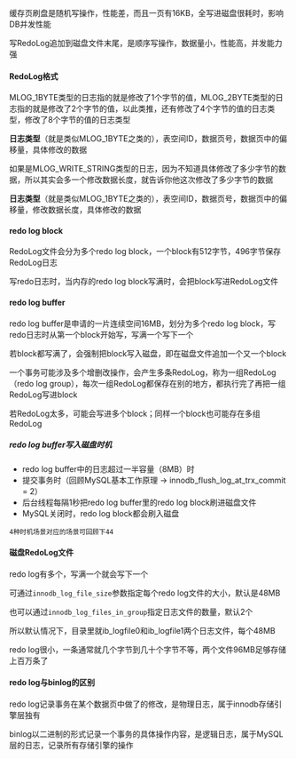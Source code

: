 缓存页刷盘是随机写操作，性能差，而且一页有16KB，全写进磁盘很耗时，影响DB并发性能

写RedoLog追加到磁盘文件末尾，是顺序写操作，数据量小，性能高，并发能力强



#### RedoLog格式

MLOG_1BYTE类型的日志指的就是修改了1个字节的值，MLOG_2BYTE类型的日志指的就是修改了2个字节的值，以此类推，还有修改了4个字节的值的日志类型，修改了8个字节的值的日志类型

**日志类型**（就是类似MLOG_1BYTE之类的），表空间ID，数据页号，数据页中的偏移量，具体修改的数据

如果是MLOG_WRITE_STRING类型的日志，因为不知道具体修改了多少字节的数据，所以其实会多一个修改数据长度，就告诉你他这次修改了多少字节的数据

**日志类型**（就是类似MLOG_1BYTE之类的），表空间ID，数据页号，数据页中的偏移量，修改数据长度，具体修改的数据



#### redo log block

RedoLog文件会分为多个redo log block，一个block有512字节，496字节保存RedoLog日志

写redo日志时，当内存的redo log block写满时，会把block写进RedoLog文件



#### redo log buffer

redo log buffer是申请的一片连续空间16MB，划分为多个redo log block，写redo日志时从第一个block开始写，写满一个写下一个

若block都写满了，会强制把block写入磁盘，即在磁盘文件追加一个又一个block

一个事务可能涉及多个增删改操作，会产生多条RedoLog，称为一组RedoLog（redo log group），每次一组RedoLog都保存在别的地方，都执行完了再把一组RedoLog写进block

若RedoLog太多，可能会写进多个block；同样一个block也可能存在多组RedoLog

##### redo log buffer写入磁盘时机

- redo log buffer中的日志超过一半容量（8MB）时
- 提交事务时（回顾MySQL基本工作原理 -> innodb_flush_log_at_trx_commit = 2）
- 后台线程每隔1秒把redo log buffer里的redo log block刷进磁盘文件
- MySQL关闭时，redo log block都会刷入磁盘

`4种时机场景对应的场景可回顾下44`



#### 磁盘RedoLog文件

redo log有多个，写满一个就会写下一个

可通过`innodb_log_file_size`参数指定每个redo log文件的大小，默认是48MB

也可以通过`innodb_log_files_in_group`指定日志文件的数量，默认2个

所以默认情况下，目录里就ib_logfile0和ib_logfile1两个日志文件，每个48MB

redo log很小，一条通常就几个字节到几十个字节不等，两个文件96MB足够存储上百万条了



#### redo log与binlog的区别

redo log记录事务在某个数据页中做了的修改，是物理日志，属于innodb存储引擎层独有

binlog以二进制的形式记录一个事务的具体操作内容，是逻辑日志，属于MySQL层的日志，记录所有存储引擎的操作